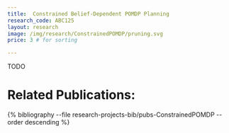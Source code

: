 ```yaml
---
title:  Constrained Belief-Dependent POMDP Planning
research_code: ABC125
layout: research
image: /img/research/ConstrainedPOMDP/pruning.svg
price: 3 # for sorting 

---
```


TODO

# Related Publications: 
{% bibliography --file research-projects-bib/pubs-ConstrainedPOMDP --order descending %}

